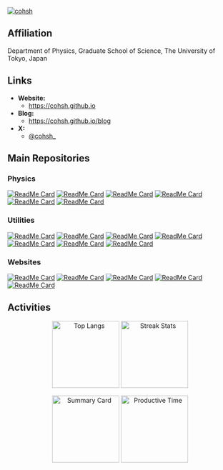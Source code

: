 <p align="left">
    <a href="https://github.com/cohsh/cohsh/">
        <img src="https://komarev.com/ghpvc/?username=cohsh&color=000B00" alt="cohsh" />
    </a>
</p>

## Affiliation
Department of Physics, Graduate School of Science,
The University of Tokyo, Japan

## Links
- **Website:**
    - <a href="https://cohsh.github.io">https://cohsh.github.io</a>
- **Blog:**
    - <a href="https://cohsh.github.io/blog">https://cohsh.github.io/blog</a>
- **X:** 
    - <a href="https://twitter.com/cohsh_">@cohsh_</a>

## Main Repositories

### Physics

[![ReadMe Card](https://github-readme-stats.vercel.app/api/pin/?username=cohsh&repo=elphem)](https://github.com/cohsh/elphem)
[![ReadMe Card](https://github-readme-stats.vercel.app/api/pin/?username=cohsh&repo=feynman-diagram-generator)](https://github.com/cohsh/feynman-diagram-generator)
[![ReadMe Card](https://github-readme-stats.vercel.app/api/pin/?username=cohsh&repo=unit-converter)](https://github.com/cohsh/unit-converter)
[![ReadMe Card](https://github-readme-stats.vercel.app/api/pin/?username=cohsh&repo=qeinput)](https://github.com/cohsh/qeinput)
[![ReadMe Card](https://github-readme-stats.vercel.app/api/pin/?username=cohsh&repo=au-cheat-sheet)](https://github.com/cohsh/au-cheat-sheet)
[![ReadMe Card](https://github-readme-stats.vercel.app/api/pin/?username=cohsh&repo=q-e-workspace)](https://github.com/cohsh/q-e-workspace)

### Utilities

[![ReadMe Card](https://github-readme-stats.vercel.app/api/pin/?username=cohsh&repo=lualatex-template)](https://github.com/cohsh/lualatex-template)
[![ReadMe Card](https://github-readme-stats.vercel.app/api/pin/?username=cohsh&repo=bib-shelf)](https://github.com/cohsh/bib-shelf)
[![ReadMe Card](https://github-readme-stats.vercel.app/api/pin/?username=cohsh&repo=.dotfiles)](https://github.com/cohsh/.dotfiles)
[![ReadMe Card](https://github-readme-stats.vercel.app/api/pin/?username=cohsh&repo=survey-tool)](https://github.com/cohsh/survey-tool)
[![ReadMe Card](https://github-readme-stats.vercel.app/api/pin/?username=cohsh&repo=progress)](https://github.com/cohsh/progress)
[![ReadMe Card](https://github-readme-stats.vercel.app/api/pin/?username=cohsh&repo=calculator)](https://github.com/cohsh/calculator)
[![ReadMe Card](https://github-readme-stats.vercel.app/api/pin/?username=cohsh&repo=online-memo-tool)](https://github.com/cohsh/online-memo-tool)

### Websites
[![ReadMe Card](https://github-readme-stats.vercel.app/api/pin/?username=cohsh&repo=cohsh.github.io)](https://github.com/cohsh/cohsh.github.io)
[![ReadMe Card](https://github-readme-stats.vercel.app/api/pin/?username=cohsh&repo=formulae-base)](https://github.com/cohsh/formulae-base)
[![ReadMe Card](https://github-readme-stats.vercel.app/api/pin/?username=cohsh&repo=palettes)](https://github.com/cohsh/palettes)
[![ReadMe Card](https://github-readme-stats.vercel.app/api/pin/?username=cohsh&repo=marp-webslide-template)](https://github.com/cohsh/marp-webslide-template)
[![ReadMe Card](https://github-readme-stats.vercel.app/api/pin/?username=cohsh&repo=blog)](https://github.com/cohsh/blog)

## Activities

<p align="center"> 
    <img alt="Top Langs" height="150px" src="https://github-readme-stats.vercel.app/api/top-langs/?username=cohsh&show_icons=true&layout=compact&theme=graywhite&hide=tex" />
    <img alt="Streak Stats" height="150px" src="https://github-readme-streak-stats.herokuapp.com/?user=cohsh&theme=graywhite">
</p>

<p align="center">
    <img alt="Summary Card" height="150px" src="https://github-profile-summary-cards.vercel.app/api/cards/profile-details?username=cohsh&theme=graywhite" />
    <img alt="Productive Time" height="150px" src="https://github-profile-summary-cards.vercel.app/api/cards/productive-time?username=cohsh&theme=graywhite&utcOffset=+9" />
</p>